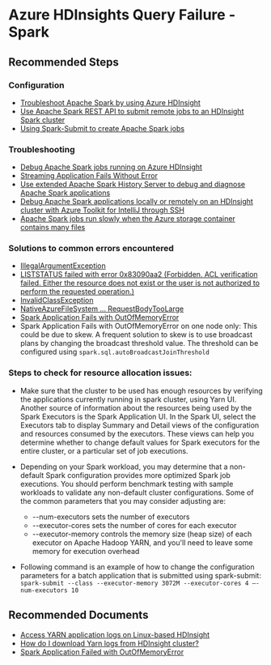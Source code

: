 <properties
    pageTitle="Azure HDInsights Query Failure - Spark "
    description="Azure HDInsights Query Failure - Spark "
    service="microsoft.hdinsight"
    resource="clusters"
    authors="TobyTu"
    ms.author="deeptivu"
    displayOrder=""
    selfHelpType="generic"
    supportTopicIds="32636496"
    resourceTags=""
    productPesIds="15078"
    cloudEnvironments="public, MoonCake"
    articleId="302b8254-83e6-4005-9d2e-891f19ebc0f3"
/>

# Azure HDInsights Query Failure - Spark

## **Recommended Steps**

### **Configuration**

* [Troubleshoot Apache Spark by using Azure HDInsight](https://docs.microsoft.com/azure/hdinsight/spark/apache-troubleshoot-spark#how-do-i-configure-an-apache-spark-application-by-using-spark-submit-on-clusters)
* [Use Apache Spark REST API to submit remote jobs to an HDInsight Spark cluster](https://docs.microsoft.com/azure/hdinsight/spark/apache-spark-livy-rest-interface)
* [Using Spark-Submit to create Apache Spark jobs](https://hdinsight.github.io/spark/spark-submit-chronicles.html)

### **Troubleshooting**

* [Debug Apache Spark jobs running on Azure HDInsight](https://docs.microsoft.com/azure/hdinsight/spark/apache-spark-job-debugging)
* [Streaming Application Fails Without Error](https://hdinsight.github.io/spark/spark-stream-session-configuration.html)
* [Use extended Apache Spark History Server to debug and diagnose Apache Spark applications](https://docs.microsoft.com/azure/hdinsight/spark/apache-azure-spark-history-server)
* [Debug Apache Spark applications locally or remotely on an HDInsight cluster with Azure Toolkit for IntelliJ through SSH](https://docs.microsoft.com/azure/hdinsight/spark/apache-spark-intellij-tool-debug-remotely-through-ssh)
* [Apache Spark jobs run slowly when the Azure storage container contains many files](https://hdinsight.github.io/spark/spark-job-slowness-when-destination-folder-has-too-many-files)

### **Solutions to common errors encountered**

* [IllegalArgumentException](https://hdinsight.github.io/spark/spark-application-fails-IllegalArgumentException.html)
* [LISTSTATUS failed with error 0x83090aa2 (Forbidden. ACL verification failed. Either the resource does not exist or the user is not authorized to perform the requested operation.)](https://hdinsight.github.io/ClusterManagement/hdinsight-adlsaccessissues.html)
* [InvalidClassException](https://hdinsight.github.io/spark/spark-class-version-mismatch-InvalidClassException.html)
* [NativeAzureFileSystem ... RequestBodyTooLarge](https://hdinsight.github.io/spark/spark-stream-driver-logs-error-requestbodytoolarge.html)
* [Spark Application Fails with OutOfMemoryError](https://hdinsight.github.io/spark/spark-application-failure-with-outofmemoryerror.html)
* Spark Application Fails with OutOfMemoryError on one node only: This could be due to skew. A frequent solution to skew is to use broadcast plans by changing the broadcast threshold value. The threshold can be configured using `spark.sql.autoBroadcastJoinThreshold`

### **Steps to check for resource allocation issues:**


* Make sure that the cluster to be used has enough resources by verifying the applications currently running in spark cluster, using Yarn UI. Another source of information about the resources being used by the Spark Executors is the Spark Application UI. In the Spark UI, select the Executors tab to display Summary and Detail views of the configuration and resources consumed by the executors. These views can help you determine whether to change default values for Spark executors for the entire cluster, or a particular set of job executions.
* Depending on your Spark workload, you may determine that a non-default Spark configuration provides more optimized Spark job executions. You should perform benchmark testing with sample workloads to validate any non-default cluster configurations. Some of the common parameters that you may consider adjusting are:

    * --num-executors sets the number of executors
    * --executor-cores sets the number of cores for each executor
    * --executor-memory controls the memory size (heap size) of each executor on Apache Hadoop YARN, and you'll need to leave some memory for execution overhead
    
* Following command is an example of how to change the configuration parameters for a batch application that is submitted using spark-submit: `spark-submit --class --executor-memory 3072M --executor-cores 4 –-num-executors 10`

## **Recommended Documents**

* [Access YARN application logs on Linux-based HDInsight](https://docs.microsoft.com/azure/hdinsight/hdinsight-hadoop-access-yarn-app-logs-linux)
* [How do I download Yarn logs from HDInsight cluster?](https://hdinsight.github.io/yarn/yarn-download-logs.html)
* [Spark Application Failed with OutOfMemoryError](https://hdinsight.github.io/spark/spark-application-failure-with-outofmemoryerror.html)
